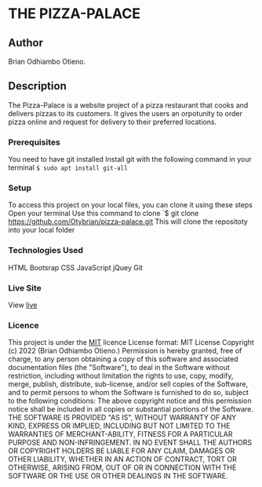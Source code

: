 # THE PIZZA-PALACE
## Author
Brian Odhiambo Otieno.
## Description
The Pizza-Palace is a website project of a pizza restaurant that cooks and delivers pizzas to its customers. It gives the users an orpotunity to order pizza online and request for delivery to their preferred locations.   
### Prerequisites
You need to have git installed
Install git with the following command in your terminal
`$ sudo apt install git-all`
### Setup
To access this project on your local files, you can clone it using these steps
Open your terminal
Use this command to clone `$ git clone https://github.com/Otybrian/pizza-palace.git
 This will clone the repositoty into your local folder
### Technologies Used
HTML
Bootsrap
CSS
JavaScript
jQuey
Git
### Live Site
View [live](https://github.com/Otybrian/pizza-palace.git)
### Licence
This project is under the  [MIT](LICENSE) licence
License format:
MIT License
Copyright (c) 2022 (Brian Odhiambo Otieno.)
Permission is hereby granted, free of charge, to any person obtaining a copy
of this software and associated documentation files (the "Software"), to deal
in the Software without restriction, including without limitation the rights
to use, copy, modify, merge, publish, distribute, sub-license, and/or sell
copies of the Software, and to permit persons to whom the Software is
furnished to do so, subject to the following conditions:
The above copyright notice and this permission notice shall be included in all
copies or substantial portions of the Software.
THE SOFTWARE IS PROVIDED "AS IS", WITHOUT WARRANTY OF ANY KIND, EXPRESS OR
IMPLIED, INCLUDING BUT NOT LIMITED TO THE WARRANTIES OF MERCHANT-ABILITY,
FITNESS FOR A PARTICULAR PURPOSE AND NON-INFRINGEMENT. IN NO EVENT SHALL THE
AUTHORS OR COPYRIGHT HOLDERS BE LIABLE FOR ANY CLAIM, DAMAGES OR OTHER
LIABILITY, WHETHER IN AN ACTION OF CONTRACT, TORT OR OTHERWISE, ARISING FROM,
OUT OF OR IN CONNECTION WITH THE SOFTWARE OR THE USE OR OTHER DEALINGS IN THE
SOFTWARE. 
